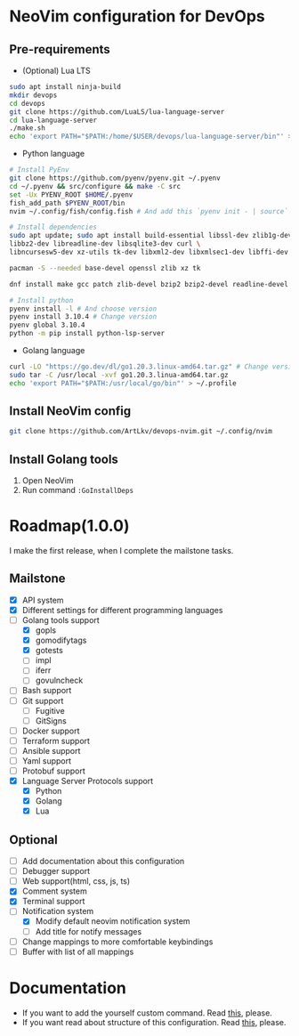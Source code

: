 # NeoVim configuration for DevOps

## Pre-requirements

* (Optional) Lua LTS
```sh
sudo apt install ninja-build
mkdir devops
cd devops
git clone https://github.com/LuaLS/lua-language-server
cd lua-language-server
./make.sh
echo 'export PATH="$PATH:/home/$USER/devops/lua-language-server/bin"' > ~/.profile

```

* Python language
```sh
# Install PyEnv
git clone https://github.com/pyenv/pyenv.git ~/.pyenv
cd ~/.pyenv && src/configure && make -C src
set -Ux PYENV_ROOT $HOME/.pyenv
fish_add_path $PYENV_ROOT/bin
nvim ~/.config/fish/config.fish # And add this `pyenv init - | source`

# Install dependencies
sudo apt update; sudo apt install build-essential libssl-dev zlib1g-dev \
libbz2-dev libreadline-dev libsqlite3-dev curl \
libncursesw5-dev xz-utils tk-dev libxml2-dev libxmlsec1-dev libffi-dev liblzma-dev

pacman -S --needed base-devel openssl zlib xz tk

dnf install make gcc patch zlib-devel bzip2 bzip2-devel readline-devel sqlite sqlite-devel openssl-devel tk-devel libffi-devel xz-devel libuuid-devel gdbm-devel libnsl2-devel

# Install python
pyenv install -l # And choose version
pyenv install 3.10.4 # Change version
pyenv global 3.10.4
python -m pip install python-lsp-server
```

* Golang language
```sh
curl -LO "https://go.dev/dl/go1.20.3.linux-amd64.tar.gz" # Change version
sudo tar -C /usr/local -xvf go1.20.3.linua-amd64.tar.gz
echo 'export PATH="$PATH:/usr/local/go/bin"' > ~/.profile
```

## Install NeoVim config
```sh
git clone https://github.com/ArtLkv/devops-nvim.git ~/.config/nvim
```

## Install Golang tools
1. Open NeoVim
2. Run command `:GoInstallDeps`

# Roadmap(1.0.0)
I make the first release, when I complete the mailstone tasks.

## Mailstone
- [x] API system
- [x] Different settings for different programming languages
- [ ] Golang tools support
    - [x] gopls
    - [x] gomodifytags
    - [x] gotests
    - [ ] impl
    - [ ] iferr
    - [ ] govulncheck
- [ ] Bash support
- [ ] Git support
    - [ ] Fugitive
    - [ ] GitSigns
- [ ] Docker support
- [ ] Terraform support
- [ ] Ansible support
- [ ] Yaml support
- [ ] Protobuf support
- [x] Language Server Protocols support
    - [x] Python
    - [x] Golang
    - [x] Lua
## Optional
- [ ] Add documentation about this configuration
- [ ] Debugger support
- [ ] Web support(html, css, js, ts)
- [x] Comment system
- [x] Terminal support
- [ ] Notification system
    - [x] Modify default neovim notification system
    - [ ] Add title for notify messages
- [ ] Change mappings to more comfortable keybindings
- [ ] Buffer with list of all mappings

# Documentation

* If you want to add the yourself custom command. Read [this](./docs/custom_commands.md), please.
* If you want read about structure of this configuration. Read [this](./docs/structure.md), please.
